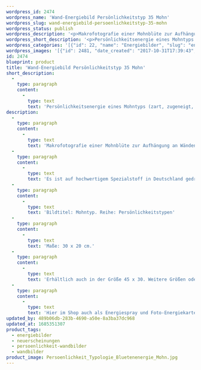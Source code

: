 ```yaml
---
wordpress_id: 2474
wordpress_name: 'Wand-Energiebild Persönlichkeitstyp 35 Mohn'
wordpress_slug: wand-energiebild-persoenlichkeitstyp-35-mohn
wordpress_status: publish
wordpress_description: '<p>Makrofotografie einer Mohnblüte zur Aufhängung an Wänden oder zum Aufstellen im Raum mit einem aktivierbaren Schwingungsfeld zur Grundenergie eines Mohn-Typs: Zart, zugeneigt, sensibel, sich entfaltend<span class="s1">.</span></p><p>Es ist auf hochwertigem Spezialstoff in Deutschland gedruckt und sorgfältig in Handarbeit auf Holzkeilrahmen aufgezogen. Laut Herstellerangaben ist der farbintensive Druck 70 Jahre lichtecht, waschbar und in einem umweltorientierten Verfahren hergestellt. Der Oberstoff ist mit einer Spezialbeschichtung unterfüttert, so dass, bei Aufhängung an der Wand, der rückseitige Holzrahmen auch bei hellen Farben unsichtbar ist.</p><p>Bildtitel: Mohntyp. Reihe: Persönlichkeitstypen</p><p>Maße: 30 x 20 cm.</p><p>Erhältlich auch in der Größe 45 x 30. Weitere Größen oder andere Seitenverhältnisse, sind bis 200 cm individuell für Sie innerhalb weniger Tage herstellbar. Bitte kontaktieren Sie uns hierfür unter <a href="mailto:info@elvedenverlag.de">info@elvedenverlag.de</a>.</p><p>Hier im Shop auch als <a href="https://my.feenbaum.de/produkt/energiespray-mohntyp-30-ml/">Energiespray</a> und <a href="https://my.feenbaum.de/produkt/energiekarte-persoenlichkeitstyp-35-mohn/">Foto-Energiekarte</a> erhältlich</p><p><a href="https://my.feenbaum.de/anwendung-energie-wandbilder/">Anwendungshinweise</a>      <a href="https://my.feenbaum.de/produktinformation-wandbilder/">Produktinformationen</a></p>'
wordpress_short_description: '<p>Persönlichkeitsenergie eines Mohntyps (zart, zugeneigt, sensibel, sich entfaltend<span class="s1">)</span><br /><em>Hinweis: Das Wasserzeichen „Elveden Verlag Energiebild“ wird nicht mit gedruckt</em></p>'
wordpress_categories: '[{"id": 22, "name": "Energiebilder", "slug": "energiebilder"}, {"id": 66, "name": "Neuerscheinungen", "slug": "neuerscheinungen"}, {"id": 43, "name": "Pers\u00f6nlichkeit", "slug": "persoenlichkeit-wandbilder"}, {"id": 24, "name": "Wandbilder", "slug": "wandbilder"}]'
wordpress_images: '[{"id": 2481, "date_created": "2017-10-31T17:39:43", "date_created_gmt": "2017-10-31T15:39:43", "date_modified": "2017-10-31T17:39:43", "date_modified_gmt": "2017-10-31T15:39:43", "src": "https://my.feenbaum.de/wp-content/uploads/2017/11/Persoenlichkeit_Typologie_Bluetenenergie_Mohn.jpg", "name": "Persoenlichkeit_Typologie_Bluetenenergie_Mohn", "alt": ""}]'
id: 2474
blueprint: product
title: 'Wand-Energiebild Persönlichkeitstyp 35 Mohn'
short_description:
  -
    type: paragraph
    content:
      -
        type: text
        text: 'Persönlichkeitsenergie eines Mohntyps (zart, zugeneigt, sensibel, sich entfaltend)'
description:
  -
    type: paragraph
    content:
      -
        type: text
        text: 'Makrofotografie einer Mohnblüte zur Aufhängung an Wänden oder zum Aufstellen im Raum mit einem aktivierbaren Schwingungsfeld zur Grundenergie eines Mohn-Typs: Zart, zugeneigt, sensibel, sich entfaltend.'
  -
    type: paragraph
    content:
      -
        type: text
        text: 'Es ist auf hochwertigem Spezialstoff in Deutschland gedruckt und sorgfältig in Handarbeit auf Holzkeilrahmen aufgezogen. Laut Herstellerangaben ist der farbintensive Druck 70 Jahre lichtecht, waschbar und in einem umweltorientierten Verfahren hergestellt. Der Oberstoff ist mit einer Spezialbeschichtung unterfüttert, so dass, bei Aufhängung an der Wand, der rückseitige Holzrahmen auch bei hellen Farben unsichtbar ist.'
  -
    type: paragraph
    content:
      -
        type: text
        text: 'Bildtitel: Mohntyp. Reihe: Persönlichkeitstypen'
  -
    type: paragraph
    content:
      -
        type: text
        text: 'Maße: 30 x 20 cm.'
  -
    type: paragraph
    content:
      -
        type: text
        text: 'Erhältlich auch in der Größe 45 x 30. Weitere Größen oder andere Seitenverhältnisse, sind bis 200 cm individuell für Sie innerhalb weniger Tage herstellbar. Bitte kontaktieren Sie uns hierfür unter info@elvedenverlag.de.'
  -
    type: paragraph
    content:
      -
        type: text
        text: 'Hier im Shop auch als Energiespray und Foto-Energiekarte erhältlich'
updated_by: 489b06db-283b-4690-a50e-8a3ba37dc968
updated_at: 1685351307
product_tags:
  - energiebilder
  - neuerscheinungen
  - persoenlichkeit-wandbilder
  - wandbilder
product_image: Persoenlichkeit_Typologie_Bluetenenergie_Mohn.jpg
---
```

